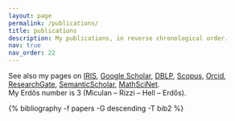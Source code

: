 ```yaml
---
layout: page
permalink: /publications/
title: publications
description: My publications, in reverse chronological order.
nav: true
nav_order: 22
---
```

<!-- _pages/publications.md -->
See also my pages on
[IRIS](https://air.uniud.it/cris/rp/rp00250),
[Google Scholar](https://scholar.google.com/citations?user=bPAplNgAAAAJ), 
[DBLP](https://dblp.uni-trier.de/pid/m/MarinoMiculan.html),
[Scopus](https://www.scopus.com/authid/detail.uri?authorId=6602346936),
[Orcid](https://orcid.org/0000-0003-0755-3444),
[ResearchGate](https://www.researchgate.net/profile/Marino-Miculan),
[SemanticScholar](https://www.semanticscholar.org/author/Marino-Miculan/1755352),
[MathSciNet](https://mathscinet.ams.org/mathscinet/MRAuthorID/352119).<br/>
My Erdős number is 3 (Miculan – Rizzi – Hell – Erdős).

<div class="publications">
{% bibliography -f papers -G descending -T bib2 %}
</div>
